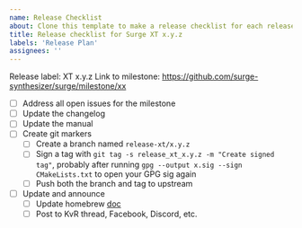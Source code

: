 ```yaml
---
name: Release Checklist
about: Clone this template to make a release checklist for each release
title: Release checklist for Surge XT x.y.z
labels: 'Release Plan'
assignees: ''
---
```


Release label: XT x.y.z
Link to milestone: https://github.com/surge-synthesizer/surge/milestone/xx

- [ ] Address all open issues for the milestone
- [ ] Update the changelog
- [ ] Update the manual
- [ ] Create git markers
  - [ ] Create a branch named `release-xt/x.y.z`
  - [ ] Sign a tag with `git tag -s release_xt_x.y.z -m "Create signed tag"`, probably after running `gpg --output x.sig --sign CMakeLists.txt` to open your GPG sig again
  - [ ] Push both the branch and tag to upstream
- [ ] Update and announce
   - [ ] Update homebrew [doc](https://github.com/surge-synthesizer/surge/tree/master/doc) 
   - [ ] Post to KvR thread, Facebook, Discord, etc.
